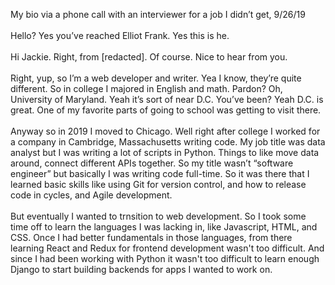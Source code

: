 My bio via a phone call with an interviewer for a job I didn’t get, 9/26/19</Em><br/><br/>
              Hello? Yes you’ve reached Elliot Frank. Yes this is he.<br/><br/>
              Hi Jackie. Right, from [redacted]. Of course. Nice to hear from you.<br/><br/>
              Right, yup, so I’m a web developer and writer. Yea I know, they’re quite different. So in college I majored in English and math. 
              Pardon? Oh, University of Maryland. Yeah it’s sort of near D.C. You’ve been? 
              Yeah D.C. is great. One of my favorite parts of going to school was getting to visit there.<br/><br/>
              Anyway so in 2019 I moved to Chicago. Well right after college I worked for a company in Cambridge,
              Massachusetts writing code. My job title was data analyst but I was writing a lot of scripts in Python.
              Things to like move data around, connect different APIs together. So my title wasn’t “software engineer” 
              but basically I was writing code full-time. So it was there that I learned basic skills like using Git for version
              control, and how to release code in cycles, and Agile development.<br/><br/>
              But eventually I wanted to trnsition to web development. So I took some time off to learn the languages I was
              lacking in, like Javascript, HTML, and CSS. Once I had better fundamentals in those languages, from there learning
              React and Redux for frontend development wasn't too difficult. And since I had been working with
              Python it wasn't too difficult to learn enough Django to start building backends for apps I wanted to work on.